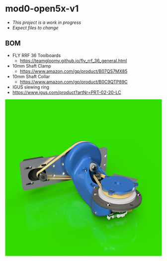 # mod0-open5x-v1

- *This project is a work in progress*
- *Expect files to change*

## BOM

- FLY RRF 36 Toolboards
  - https://teamgloomy.github.io/fly_rrf_36_general.html
- 10mm Shaft Clamp
  - https://www.amazon.com/gp/product/B07QS7MX85
- 10mm Shaft Collar
  - https://www.amazon.com/gp/product/B0C9QTP89C
- IGUS slewing ring
-   https://www.igus.com/product?artNr=PRT-02-20-LC

![](mod0-open5x-v1.png)
